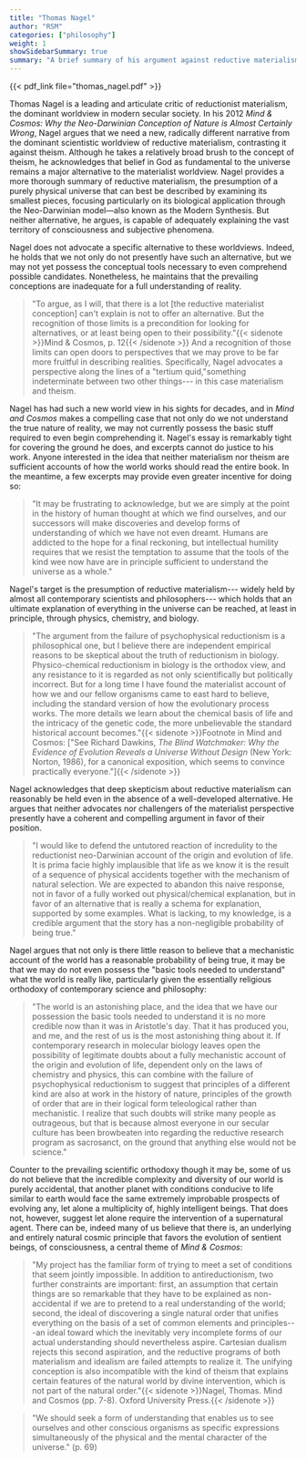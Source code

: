 ```yaml
---
title: "Thomas Nagel"
author: "RSM"
categories: ["philosophy"]
weight: 1
showSidebarSummary: true
summary: "A brief summary of his argument against reductive materialism"
---
```



{{< pdf_link file="thomas_nagel.pdf" >}}



Thomas Nagel is a leading and articulate critic of reductionist materialism, the dominant worldview in modern secular society. In his 2012 *Mind & Cosmos: Why the Neo-Darwinian Conception of Nature is Almost Certainly Wrong*, Nagel argues that we need a new, radically different narrative from the dominant scientistic worldview of reductive materialism, contrasting it against theism. Although he takes a relatively broad brush to the concept of theism, he acknowledges that belief in God as fundamental to the universe remains a major alternative to the materialist worldview. Nagel provides a more thorough summary of reductive materialism, the presumption of a purely physical universe that can best be described by examining its smallest pieces, focusing particularly on its biological application through the Neo-Darwinian model—also known as the Modern Synthesis. But neither alternative, he argues, is capable of adequately explaining the vast territory of consciousness and subjective phenomena.

Nagel does not advocate a specific alternative to these worldviews. Indeed, he holds that we not only do not presently have such an alternative, but we may not yet possess the conceptual tools necessary to even comprehend possible candidates. Nonetheless, he maintains that the prevailing conceptions are inadequate for a full understanding of reality.

> "To argue, as I will, that there is a lot \[the reductive materialist
> conception\] can't explain is not to offer an alternative. But the
> recognition of those limits is a precondition for looking for
> alternatives, or at least being open to their possibility."{{< sidenote >}}Mind & Cosmos, p. 12{{< /sidenote >}} And a
> recognition of those limits can open doors to perspectives that we may
> prove to be far more fruitful in describing realities. Specifically,
> Nagel advocates a perspective along the lines of a "tertium
> quid,"something indeterminate between two other things--- in this case
> materialism and theism.

Nagel has had such a new world view in his sights for decades, and in
*Mind and Cosmos* makes a compelling case that not only do we not
understand the true nature of reality, we may not currently possess the
basic stuff required to even begin comprehending it. Nagel's essay is
remarkably tight for covering the ground he does, and excerpts cannot do
justice to his work. Anyone interested in the idea that neither
materialism nor theism are sufficient accounts of how the world works
should read the entire book. In the meantime, a few excerpts may provide
even greater incentive for doing so:

> "It may be frustrating to acknowledge, but we are simply at the point
> in the history of human thought at which we find ourselves, and our
> successors will make discoveries and develop forms of understanding of
> which we have not even dreamt. Humans are addicted to the hope for a
> final reckoning, but intellectual humility requires that we resist the
> temptation to assume that the tools of the kind wee now have are in
> principle sufficient to understand the universe as a whole."

Nagel's target is the presumption of reductive materialism--- widely
held by almost all contemporary scientists and philosophers--- which
holds that an ultimate explanation of everything in the universe can be
reached, at least in principle, through physics, chemistry, and biology.

> "The argument from the failure of psychophysical reductionism is a
> philosophical one, but I believe there are independent empirical
> reasons to be skeptical about the truth of reductionism in biology.
> Physico-chemical reductionism in biology is the orthodox view, and any
> resistance to it is regarded as not only scientifically but
> politically incorrect. But for a long time I have found the
> materialist account of how we and our fellow organisms came to east
> hard to believe, including the standard version of how the
> evolutionary process works. The more details we learn about the
> chemical basis of life and the intricacy of the genetic code, the more
> unbelievable the standard historical account becomes."{{< sidenote >}}Footnote in Mind and Cosmos: \["See Richard Dawkins, *The Blind Watchmaker: Why the Evidence of Evolution Reveals a Universe Without Design* (New York: Norton, 1986), for a canonical exposition, which
    seems to convince practically everyone."\]{{< /sidenote >}}

Nagel acknowledges that deep skepticism about reductive materialism can
reasonably be held even in the absence of a well-developed alternative.
He argues that neither advocates nor challengers of the materialist
perspective presently have a coherent and compelling argument in favor
of their position.

> "I would like to defend the untutored reaction of incredulity to the
> reductionist neo-Darwinian account of the origin and evolution of
> life. It is prima facie highly implausible that life as we know it is
> the result of a sequence of physical accidents together with the
> mechanism of natural selection. We are expected to abandon this naive
> response, not in favor of a fully worked out physical/chemical
> explanation, but in favor of an alternative that is really a schema
> for explanation, supported by some examples. What is lacking, to my
> knowledge, is a credible argument that the story has a non-negligible
> probability of being true."

Nagel argues that not only is there little reason to believe that a
mechanistic account of the world has a reasonable probability of being
true, it may be that we may do not even possess the "basic tools needed
to understand" what the world is really like, particularly given the
essentially religious orthodoxy of contemporary science and philosophy:

> "The world is an astonishing place, and the idea that we have our
> possession the basic tools needed to understand it is no more credible
> now than it was in Aristotle's day. That it has produced you, and me,
> and the rest of us is the most astonishing thing about it. If
> contemporary research in molecular biology leaves open the possibility
> of legitimate doubts about a fully mechanistic account of the origin
> and evolution of life, dependent only on the laws of chemistry and
> physics, this can combine with the failure of psychophysical
> reductionism to suggest that principles of a different kind are also
> at work in the history of nature, principles of the growth of order
> that are in their logical form teleological rather than mechanistic. I
> realize that such doubts will strike many people as outrageous, but
> that is because almost everyone in our secular culture has been
> browbeaten into regarding the reductive research program as
> sacrosanct, on the ground that anything else would not be science."

Counter to the prevailing scientific orthodoxy though it may be, some of
us do not believe that the incredible complexity and diversity of our
world is purely accidental, that another planet with conditions conducive to life similar to earth would face the same extremely improbable prospects of evolving any, let alone a multiplicity of, highly intelligent beings. That does not, however, suggest let alone require the intervention of a supernatural agent. There can be, indeed many of us believe that there is, an underlying and entirely natural cosmic principle that favors the evolution of sentient beings, of consciousness, a central theme of *Mind & Cosmos*:

> "My project has the familiar form of trying to meet a set of
> conditions that seem jointly impossible. In addition to
> antireductionism, two further constraints are important: first, an
> assumption that certain things are so remarkable that they have to be
> explained as non-accidental if we are to pretend to a real
> understanding of the world; second, the ideal of discovering a single
> natural order that unifies everything on the basis of a set of common
> elements and principles---an ideal toward which the inevitably very
> incomplete forms of our actual understanding should nevertheless
> aspire. Cartesian dualism rejects this second aspiration, and the
> reductive programs of both materialism and idealism are failed
> attempts to realize it. The unifying conception is also incompatible
> with the kind of theism that explains certain features of the natural
> world by divine intervention, which is not part of the natural
> order."{{< sidenote >}}Nagel, Thomas. Mind and Cosmos (pp. 7-8). Oxford University Press.{{< /sidenote >}}

> "We should seek a form of understanding that enables us to see
> ourselves and other conscious organisms as specific expressions
> simultaneously of the physical and the mental character of the
> universe." (p. 69)


   

  
